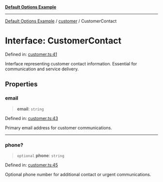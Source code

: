 [**Default Options Example**](../../README.md)

***

[Default Options Example](../../modules.md) / [customer](../README.md) / CustomerContact

# Interface: CustomerContact

Defined in: [customer.ts:41](https://github.com/typedoc2md/dummy-typescript-api/blob/main/src/customer.ts#L41)

Interface representing customer contact information.
Essential for communication and service delivery.

## Properties

### email

> **email**: `string`

Defined in: [customer.ts:43](https://github.com/typedoc2md/dummy-typescript-api/blob/main/src/customer.ts#L43)

Primary email address for customer communications.

***

### phone?

> `optional` **phone**: `string`

Defined in: [customer.ts:45](https://github.com/typedoc2md/dummy-typescript-api/blob/main/src/customer.ts#L45)

Optional phone number for additional contact or urgent communications.
